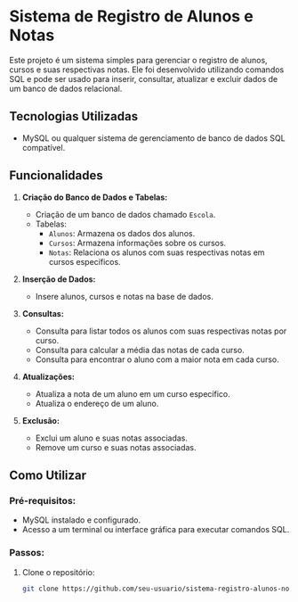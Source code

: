 # Sistema de Registro de Alunos e Notas

Este projeto é um sistema simples para gerenciar o registro de alunos, cursos e suas respectivas notas. Ele foi desenvolvido utilizando comandos SQL e pode ser usado para inserir, consultar, atualizar e excluir dados de um banco de dados relacional.

## Tecnologias Utilizadas
- MySQL ou qualquer sistema de gerenciamento de banco de dados SQL compatível.

## Funcionalidades
1. **Criação do Banco de Dados e Tabelas:**
   - Criação de um banco de dados chamado `Escola`.
   - Tabelas:
     - `Alunos`: Armazena os dados dos alunos.
     - `Cursos`: Armazena informações sobre os cursos.
     - `Notas`: Relaciona os alunos com suas respectivas notas em cursos específicos.

2. **Inserção de Dados:**
   - Insere alunos, cursos e notas na base de dados.

3. **Consultas:**
   - Consulta para listar todos os alunos com suas respectivas notas por curso.
   - Consulta para calcular a média das notas de cada curso.
   - Consulta para encontrar o aluno com a maior nota em cada curso.

4. **Atualizações:**
   - Atualiza a nota de um aluno em um curso específico.
   - Atualiza o endereço de um aluno.

5. **Exclusão:**
   - Exclui um aluno e suas notas associadas.
   - Remove um curso e suas notas associadas.

## Como Utilizar

### Pré-requisitos:
- MySQL instalado e configurado.
- Acesso a um terminal ou interface gráfica para executar comandos SQL.

### Passos:
1. Clone o repositório:
   ```bash
   git clone https://github.com/seu-usuario/sistema-registro-alunos-notas.git
